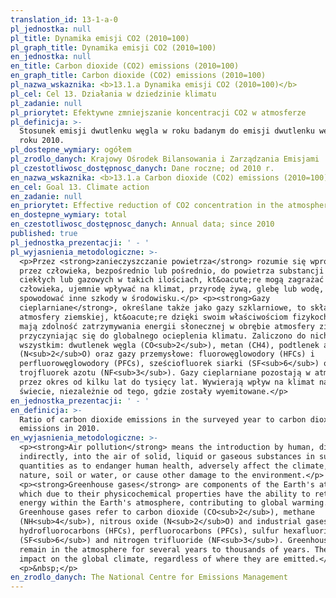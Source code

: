 ```yaml
---
translation_id: 13-1-a-0
pl_jednostka: null
pl_title: Dynamika emisji CO2 (2010=100)
pl_graph_title: Dynamika emisji CO2 (2010=100)
en_jednostka: null
en_title: Carbon dioxide (CO2) emissions (2010=100)
en_graph_title: Carbon dioxide (CO2) emissions (2010=100)
pl_nazwa_wskaznika: <b>13.1.a Dynamika emisji CO2 (2010=100)</b>
pl_cel: Cel 13. Działania w dziedzinie klimatu
pl_zadanie: null
pl_priorytet: Efektywne zmniejszanie koncentracji CO2 w atmosferze
pl_definicja: >-
  Stosunek emisji dwutlenku węgla w roku badanym do emisji dwutlenku węgla w
  roku 2010.
pl_dostepne_wymiary: ogółem
pl_zrodlo_danych: Krajowy Ośrodek Bilansowania i Zarządzania Emisjami
pl_czestotliwosc_dostępnosc_danych: Dane roczne; od 2010 r.
en_nazwa_wskaznika: <b>13.1.a Carbon dioxide (CO2) emissions (2010=100)</b>
en_cel: Goal 13. Climate action
en_zadanie: null
en_priorytet: Effective reduction of CO2 concentration in the atmosphere
en_dostepne_wymiary: total
en_czestotliwosc_dostępnosc_danych: Annual data; since 2010
published: true
pl_jednostka_prezentacji: ' - '
pl_wyjasnienia_metodologiczne: >-
  <p>Przez <strong>zanieczyszczanie powietrza</strong> rozumie się wprowadzanie
  przez człowieka, bezpośrednio lub pośrednio, do powietrza substancji stałych,
  ciekłych lub gazowych w takich ilościach, kt&oacute;re mogą zagrażać zdrowiu
  człowieka, ujemnie wpływać na klimat, przyrodę żywą, glebę lub wodę, a także
  spowodować inne szkody w środowisku.</p> <p><strong>Gazy
  cieplarniane</strong>, określane także jako gazy szklarniowe, to składniki
  atmosfery ziemskiej, kt&oacute;re dzięki swoim właściwościom fizykochemicznym
  mają zdolność zatrzymywania energii słonecznej w obrębie atmosfery ziemskiej,
  przyczyniając się do globalnego ocieplenia klimatu. Zaliczono do nich przede
  wszystkim: dwutlenek węgla (CO<sub>2</sub>), metan (CH4), podtlenek azotu
  (N<sub>2</sub>O) oraz gazy przemysłowe: fluorowęglowodory (HFCs) i
  perfluorowęglowodory (PFCs), sześciofluorek siarki (SF<sub>6</sub>) oraz
  trojfluorek azotu (NF<sub>3</sub>). Gazy cieplarniane pozostają w atmosferze
  przez okres od kilku lat do tysięcy lat. Wywierają wpływ na klimat na całym
  świecie, niezależnie od tego, gdzie zostały wyemitowane.</p>
en_jednostka_prezentacji: ' - '
en_definicja: >-
  Ratio of carbon dioxide emissions in the surveyed year to carbon dioxide
  emissions in 2010.
en_wyjasnienia_metodologiczne: >-
  <p><strong>Air pollution</strong> means the introduction by human, directly or
  indirectly, into the air of solid, liquid or gaseous substances in such
  quantities as to endanger human health, adversely affect the climate, living
  nature, soil or water, or cause other damage to the environment.</p>
  <p><strong>Greenhouse gases</strong> are components of the Earth's atmosphere,
  which due to their physicochemical properties have the ability to retain solar
  energy within the Earth's atmosphere, contributing to global warming.
  Greenhouse gases refer to carbon dioxide (CO<sub>2</sub>), methane
  (NH<sub>4</sub>), nitrous oxide (N<sub>2</sub>O) and industrial gases:
  hydrofluorocarbons (HFCs), perfluorocarbons (PFCs), sulfur hexafluoride
  (SF<sub>6</sub>) and nitrogen trifluoride (NF<sub>3</sub>). Greenhouse gases
  remain in the atmosphere for several years to thousands of years. They have an
  impact on the global climate, regardless of where they are emitted.</p>
  <p>&nbsp;</p>
en_zrodlo_danych: The National Centre for Emissions Management
---
```

